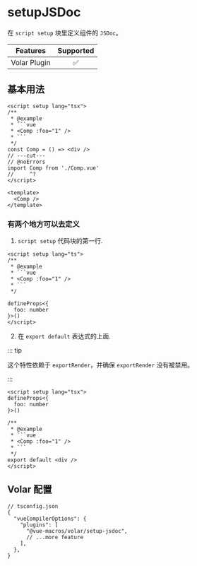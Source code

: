 # setupJSDoc <PackageVersion name="@vue-macros/volar" />

<StabilityLevel level="stable" />

在 `script setup` 块里定义组件的 `JSDoc`。

|   Features   |     Supported      |
| :----------: | :----------------: |
| Volar Plugin | :white_check_mark: |

## 基本用法

````vue twoslash
<script setup lang="tsx">
/**
 * @example
 * ```vue
 * <Comp :foo="1" />
 * ```
 */
const Comp = () => <div />
// ---cut---
// @noErrors
import Comp from './Comp.vue'
//     ^?
</script>

<template>
  <Comp />
</template>
````

### 有两个地方可以去定义

1. `script setup` 代码块的第一行.

````vue
<script setup lang="ts">
/**
 * @example
 * ```vue
 * <Comp :foo="1" />
 * ```
 */

defineProps<{
  foo: number
}>()
</script>
````

2. 在 `export default` 表达式的上面.

::: tip

这个特性依赖于 `exportRender`，并确保 `exportRender` 没有被禁用。

:::

````vue
<script setup lang="tsx">
defineProps<{
  foo: number
}>()

/**
 * @example
 * ```vue
 * <Comp :foo="1" />
 * ```
 */
export default <div />
</script>
````

## Volar 配置

```jsonc {5,13}
// tsconfig.json
{
  "vueCompilerOptions": {
    "plugins": [
      "@vue-macros/volar/setup-jsdoc",
      // ...more feature
    ],
  },
}
```
